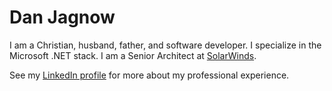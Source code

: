 # Dan Jagnow

I am a Christian, husband, father, and software developer.
I specialize in the Microsoft .NET stack.
I am a Senior Architect at [SolarWinds](https://www.solarwinds.com/).

See my [LinkedIn profile](https://www.linkedin.com/in/danjagnow/) for more about my professional experience.
